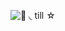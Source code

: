 ![🎯    ◟     till     ☆](https://github.com/user-attachments/assets/fdfb00da-7fc1-4d2e-a472-18ba63ab3e84)
